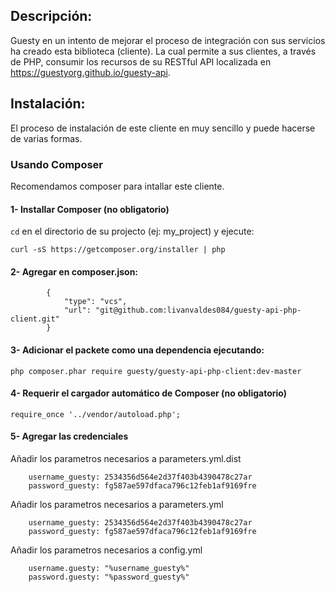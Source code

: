 Descripción:
------------

Guesty en un intento de mejorar el proceso de integración con sus servicios ha creado esta biblioteca (cliente). 
La cual permite a sus clientes, a través de PHP, consumir los recursos de su RESTful API localizada en https://guestyorg.github.io/guesty-api. 

Instalación:
------------

El proceso de instalación de este cliente en muy sencillo y puede hacerse de varias formas.

### Usando Composer

Recomendamos composer para intallar este cliente.

#### 1- Installar Composer (no obligatorio)

```cd``` en el directorio de su projecto (ej: my_project) y ejecute:

```
curl -sS https://getcomposer.org/installer | php
```

#### 2- Agregar en composer.json:

```
        {
            "type": "vcs",
            "url": "git@github.com:livanvaldes084/guesty-api-php-client.git"
        }
```


#### 3- Adicionar el packete como una dependencia ejecutando:

```
php composer.phar require guesty/guesty-api-php-client:dev-master
```

#### 4- Requerir el cargador automático de Composer (no obligatorio)

```
require_once '../vendor/autoload.php';
```

#### 5- Agregar las credenciales

Añadir los parametros necesarios a parameters.yml.dist

```
    username_guesty: 2534356d564e2d37f403b4390478c27ar
    password_guesty: fg587ae597dfaca796c12feb1af9169fre
```

Añadir los parametros necesarios a parameters.yml

```
    username_guesty: 2534356d564e2d37f403b4390478c27ar
    password_guesty: fg587ae597dfaca796c12feb1af9169fre
```

Añadir los parametros necesarios a config.yml

```
    username.guesty: "%username_guesty%"
    password.guesty: "%password_guesty%"
```